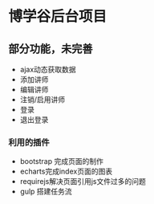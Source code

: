 # 博学谷后台项目

## 部分功能，未完善

- ajax动态获取数据
- 添加讲师
- 编辑讲师
- 注销/启用讲师
- 登录
- 退出登录

### 利用的插件

- bootstrap 完成页面的制作
- echarts完成index页面的图表
- requirejs解决页面引用js文件过多的问题
- gulp 搭建任务流

